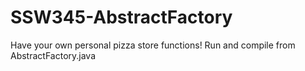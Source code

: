 # SSW345-AbstractFactory

Have your own personal pizza store functions!
Run and compile from AbstractFactory.java
